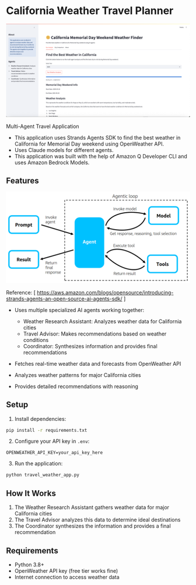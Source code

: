 

# California Weather Travel Planner
  ![California_Memorial_Day_Weekend_Weather_Finder](California_Memorial_Day_Weekend_Weather_Finder.png)

Multi-Agent Travel Application 
- This application uses Strands Agents SDK to find the best weather in California for Memorial Day weekend using OpenWeather API.
- Uses Claude models for different agents.
- This application was built with the help of Amazon Q Developer CLI and uses Amazon Bedrock Models.



## Features
![agentic-loop](agentic-loop.png)

Reference: [ https://aws.amazon.com/blogs/opensource/introducing-strands-agents-an-open-source-ai-agents-sdk/ ]

- Uses multiple specialized AI agents working together:
  - Weather Research Assistant: Analyzes weather data for California cities
  - Travel Advisor: Makes recommendations based on weather conditions
  - Coordinator: Synthesizes information and provides final recommendations
 
- Fetches real-time weather data and forecasts from OpenWeather API
- Analyzes weather patterns for major California cities
- Provides detailed recommendations with reasoning

## Setup

1. Install dependencies:
```bash
pip install -r requirements.txt
```

2. Configure your API key in `.env`:
```
OPENWEATHER_API_KEY=your_api_key_here
```

3. Run the application:
```bash
python travel_weather_app.py
```

## How It Works

1. The Weather Research Assistant gathers weather data for major California cities
2. The Travel Advisor analyzes this data to determine ideal destinations
3. The Coordinator synthesizes the information and provides a final recommendation

## Requirements

- Python 3.8+
- OpenWeather API key (free tier works fine)
- Internet connection to access weather data
